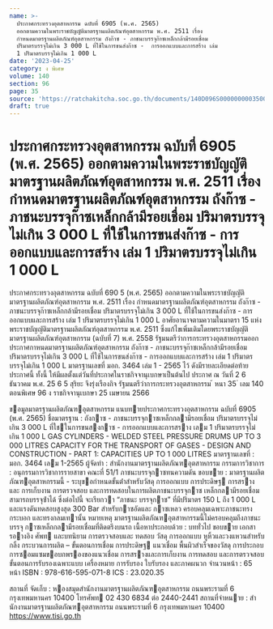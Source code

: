 ```yaml
---
name: >-
  ประกาศกระทรวงอุตสาหกรรม ฉบับที่ 6905 (พ.ศ. 2565)
  ออกตามความในพระราชบัญญัติมาตรฐานผลิตภัณฑ์อุตสาหกรรม พ.ศ. 2511 เรื่อง
  กำหนดมาตรฐานผลิตภัณฑ์อุตสาหกรรม ถังก๊าซ - ภาชนะบรรจุก๊าซเหล็กกล้ามีรอยเชื่อม
  ปริมาตรบรรจุไม่เกิน 3 000 L ที่ใช้ในการขนส่งก๊าซ -  การออกแบบและการสร้าง เล่ม
  1 ปริมาตรบรรจุไม่เกิน 1 000 L
date: '2023-04-25'
category: ง พิเศษ
volume: 140
section: 96
page: 35
source: 'https://ratchakitcha.soc.go.th/documents/140D096S0000000003500.pdf'
draft: true
---
```


# ประกาศกระทรวงอุตสาหกรรม ฉบับที่ 6905 (พ.ศ. 2565) ออกตามความในพระราชบัญญัติมาตรฐานผลิตภัณฑ์อุตสาหกรรม พ.ศ. 2511 เรื่อง กำหนดมาตรฐานผลิตภัณฑ์อุตสาหกรรม ถังก๊าซ - ภาชนะบรรจุก๊าซเหล็กกล้ามีรอยเชื่อม ปริมาตรบรรจุไม่เกิน 3 000 L ที่ใช้ในการขนส่งก๊าซ -  การออกแบบและการสร้าง เล่ม 1 ปริมาตรบรรจุไม่เกิน 1 000 L

ประกาศกระทรวงอุตสาหกรรม ฉบับที่ 690 5 (พ.ศ. 2565) ออกตามความในพระราชบัญญัติมาตรฐานผลิตภัณฑ์อุตสาหกรรม พ.ศ. 2511 เรื่อง กำหนดมาตรฐานผลิตภัณฑ์อุตสาหกรรม ถังก๊าซ - ภาชนะบรรจุก๊าซเหล็กกล้ามีรอยเชื่อม ปริมาตรบรรจุไม่เกิน 3 000 L ที่ใช้ในการขนส่งก๊าซ - การออกแบบและการสร้าง เล่ม 1 ปริมาตรบรรจุไม่เกิน 1 000 L อาศัยอานาจตามความในมาตรา 15 แห่งพระราชบัญญัติมาตรฐานผลิตภัณฑ์อุตสาหกรรม พ.ศ. 2511 ซึ่งแก้ไขเพิ่มเติมโดยพระราชบัญญัติมาตรฐานผลิตภัณฑ์อุตสาหกรรม (ฉบับที่ 7) พ.ศ. 2558 รัฐมนตรีว่าการกระทรวงอุตสาหกรรมออกประกาศกาหนดมาตรฐานผลิตภัณฑ์อุตสาหกรรม ถังก๊าซ - ภาชนะบรรจุก๊าซเหล็กกล้ามีรอยเชื่อม ปริมาตรบรรจุไม่เกิน 3 000 L ที่ใช้ในการขนส่งก๊าซ - การออกแบบและการสร้าง เล่ม 1 ปริมาตรบรรจุไม่เกิน 1 000 L มาตรฐานเลขที่ มอก. 3464 เล่ม 1 - 2565 ไว้ ดังมีรายละเอียดต่อท้ายประกาศนี้ ทั้งนี้ ให้มีผลตั้งแต่วันที่ประกาศในราชกิจจานุเบกษาเป็นต้นไป ประกาศ ณ วันที่ 2 6 ธันวาคม พ.ศ. 25 6 5 สุริยะ จึงรุ่งเรืองกิจ รัฐมนตรีว่าการกระทรวงอุตสาหกรรม ้ หนา 35 ่ เลม 140 ตอนพิเศษ 96 ง ราชกิจจานุเบกษา 25 เมษายน 2566

ขอมูลมาตรฐานผลิตภัณฑอุตสาหกรรม แนบทายประกาศกระทรวงอุตสาหกรรม ฉบับที่ 6905 (พ.ศ. 2565) ชื่อมาตรฐาน : ถังกาซ - ภาชนะบรรจุกาซเหล็กกลามีรอยเชื่อม ปริมาตรบรรจุไม่เกิน 3 000 L ที่ใชในการขนสงกาซ - การออกแบบและการสราง เลม 1 ปริมาตรบรรจุไม่ เกิน 1 000 L GAS CYLINDERS - WELDED STEEL PRESSURE DRUMS UP TO 3 000 LITRES CAPACITY FOR THE TRANSPORT OF GASES - DESIGN AND CONSTRUCTION - PART 1: CAPACITIES UP TO 1 000 LITRES มาตรฐานเลขที่ : มอก. 3464 เลม 1-2565 ผู้จัดทํา : สํานักงานมาตรฐานผลิตภัณฑอุตสาหกรรม กรรมการวิชาการ : อนุกรรมการวิชาการรายสาขา คณะที่ 51/1 ภาชนะบรรจุกาซทนความดัน ขอบขาย : มาตรฐานผลิตภัณฑอุตสาหกรรมนี้ - ระบุขอกําหนดขั้นต่ําสําหรับวัสดุ การออกแบบ การประดิษฐ การสรางและ การเก็บงาน การตรวจสอบ และการทดสอบในการผลิตภาชนะบรรจุกาซ เหล็กกลามีรอยเชื่อม สามารถบรรจุซ้ําได้ ซึ่งต่อไปนี้ จะเรียกวา “ภาชนะ บรรจุกาซ” ที่มีปริมาตร 150 L ถึง 1 000 L และแรงดันทดสอบสูงสุด 300 Bar สําหรับกาซอัดและ กาซเหลว ครอบคลุมเฉพาะภาชนะทรงกระบอก และทรงกลมเทานั้น หมายเหตุ มาตรฐานผลิตภัณฑอุตสาหกรรมนี้ไม่ครอบคลุมถึงภาชนะบรรจุ กาซเหล็กกลามีรอยเชื่อมที่ติดตรึงบนรถ เนื้อหาประกอบด้วย : บททั่วไป ขอบขาย เอกสารอางอิง ศัพท และบทนิยาม การตรวจสอบและ ทดสอบ วัสดุ การออกแบบ หูหิ้วและวงแหวนสําหรับกลิ้ง กระบวนการผลิต – ขั้นตอนการเชื่อม การประดิษฐ แนวเชื่อม พื้นผิวสําเร็จของวัสดุ การประกอบ การซอมแซมขอบกพรองของแนวเชื่อม การสรางและการเก็บงาน การทดสอบ และการตรวจสอบ ขั้นตอนการรับรองเฉพาะแบบ เครื่องหมาย การรับรอง ใบรับรอง และภาคผนวก จํานวนหน้า : 65 หน้า ISBN : 978-616-595-071-8 ICS : 23.020.35

สถานที่ จัดเก็บ : หองสมุดสํานักงานมาตรฐานผลิตภัณฑอุตสาหกรรม ถนนพระรามที่ 6 กรุงเทพมหานคร 10400 โทรศัพท 02 430 6834 ต่อ 2440-2441 สถานที่จําหนาย : สํานักงานมาตรฐานผลิตภัณฑอุตสาหกรรม ถนนพระรามที่ 6 กรุงเทพมหานคร 10400 https://www.tisi.go.th
